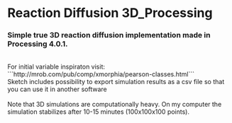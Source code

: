# Reaction Diffusion 3D_Processing

### Simple true 3D reaction diffusion implementation made in Processing 4.0.1.
<br>
For initial variable inspiraton visit: ```http://mrob.com/pub/comp/xmorphia/pearson-classes.html```<br>
Sketch includes possibility to export simulation results as a csv file so that you can use it in another software
<br> <br>
Note that 3D simulations are computationally heavy. 
On my computer the simulation stabilizes after 10-15 minutes (100x100x100 points).

